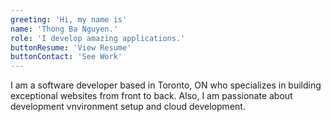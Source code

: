 ```yaml
---
greeting: 'Hi, my name is'
name: 'Thong Ba Nguyen.'
role: 'I develop amazing applications.'
buttonResume: 'View Resume'
buttonContact: 'See Work'
---
```


I am a software developer based in Toronto, ON who specializes in building exceptional websites from front to back. Also, I am passionate about development vnvironment setup and cloud development.